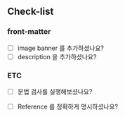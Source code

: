 ## Check-list

### front-matter

- [ ] image banner 를 추가하셨나요?
- [ ] description 을 추가하셨나요?

### ETC

- [ ] 문법 검사를 실행해보셨나요?
- [ ] Reference 를 정확하게 명시하셨나요?

